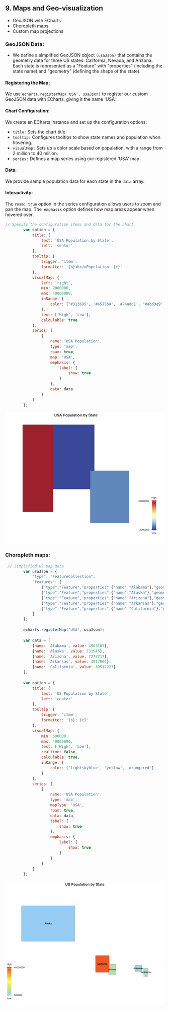 ## 9. Maps and Geo-visualization
- GeoJSON with ECharts
- Choropleth maps
- Custom map projections

### GeoJSON Data:

- We define a simplified GeoJSON object `(usaJson)` that contains the geometry data for three US states: California, Nevada, and Arizona.
Each state is represented as a "Feature" with "properties" (including the state name) and "geometry" (defining the shape of the state).

#### Registering the Map:

We use `echarts.registerMap('USA', usaJson)` to register our custom GeoJSON data with ECharts, giving it the name 'USA'.

#### Chart Configuration:

We create an ECharts instance and set up the configuration options:

- `title:` Sets the chart title.
- `tooltip:` Configures tooltips to show state names and population when hovering.
- `visualMap:` Sets up a color scale based on population, with a range from 2 million to 40 million.
- `series:` Defines a map series using our registered 'USA' map.

#### Data:

We provide sample population data for each state in the `data` array.

#### Interactivity:

The `roam: true` option in the series configuration allows users to zoom and pan the map.
The` emphasis` option defines how map areas appear when hovered over.

```javascript
// Specify the configuration items and data for the chart
        var option = {
            title: {
                text: 'USA Population by State',
                left: 'center'
            },
            tooltip: {
                trigger: 'item',
                formatter: '{b}<br/>Population: {c}'
            },
            visualMap: {
                left: 'right',
                min: 2000000,
                max: 40000000,
                inRange: {
                    color: ['#313695', '#4575b4', '#74add1', '#abd9e9', '#e0f3f8', '#ffffbf', '#fee090', '#fdae61', '#f46d43', '#d73027', '#a50026']
                },
                text: ['High', 'Low'],
                calculable: true
            },
            series: [
                {
                    name: 'USA Population',
                    type: 'map',
                    roam: true,
                    map: 'USA',
                    emphasis: {
                        label: {
                            show: true
                        }
                    },
                    data: data
                }
            ]
        };
```


<img src="./images/geojson.png">

### Choropleth maps:
```js
 // Simplified US map data
        var usaJson = {
            "type": "FeatureCollection",
            "features": [
                {"type":"Feature","properties":{"name":"Alabama"},"geometry":{"type":"Polygon","coordinates":[[[-88.2,35],[-88.2,30.2],[-84.9,30.2],[-84.9,35],[-88.2,35]]]}},
                {"type":"Feature","properties":{"name":"Alaska"},"geometry":{"type":"Polygon","coordinates":[[[-180,50],[-180,70],[-140,70],[-140,50],[-180,50]]]}},
                {"type":"Feature","properties":{"name":"Arizona"},"geometry":{"type":"Polygon","coordinates":[[[-114.6,37],[-114.6,31.3],[-109,31.3],[-109,37],[-114.6,37]]]}},
                {"type":"Feature","properties":{"name":"Arkansas"},"geometry":{"type":"Polygon","coordinates":[[[-94.6,36.5],[-94.6,33],[-89.7,33],[-89.7,36.5],[-94.6,36.5]]]}},
                {"type":"Feature","properties":{"name":"California"},"geometry":{"type":"Polygon","coordinates":[[[-124.4,42],[-124.4,32.5],[-114.1,32.5],[-114.1,42],[-124.4,42]]]}}
            ]
        };

        echarts.registerMap('USA', usaJson);

        var data = [
            {name: 'Alabama', value: 4903185},
            {name: 'Alaska', value: 731545},
            {name: 'Arizona', value: 7278717},
            {name: 'Arkansas', value: 3017804},
            {name: 'California', value: 39512223}
        ];

        var option = {
            title: {
                text: 'US Population by State',
                left: 'center'
            },
            tooltip: {
                trigger: 'item',
                formatter: '{b}: {c}'
            },
            visualMap: {
                min: 500000,
                max: 40000000,
                text: ['High', 'Low'],
                realtime: false,
                calculable: true,
                inRange: {
                    color: ['lightskyblue', 'yellow', 'orangered']
                }
            },
            series: [
                {
                    name: 'USA Population',
                    type: 'map',
                    mapType: 'USA',
                    roam: true,
                    data: data,
                    label: {
                        show: true
                    },
                    emphasis: {
                        label: {
                            show: true
                        }
                    }
                }
            ]
        };
```
<img src="./images/Choropleth.png">

